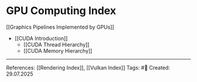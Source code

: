 # GPU Computing Index

[[Graphics Pipelines Implemented by GPUs]]

- [[CUDA Introduction]]
	- [[CUDA Thread Hierarchy]]
	- [[CUDA Memory Hierarchy]]

---

References: [[Rendering Index]], [[Vulkan Index]]
Tags: #📑 
Created: 29.07.2025